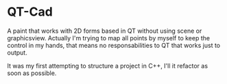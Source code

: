 # QT-Cad

A paint that works with 2D forms based in QT without using scene or graphicsview. Actually I'm trying to map all points by myself to keep
the control in my hands, that means no responsabilities to QT that works just to output.

It was my first attempting to structure a project in C++, I'll it refactor as soon as possible.
